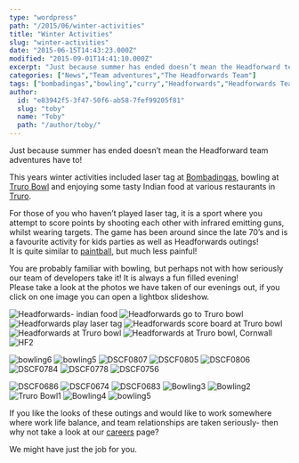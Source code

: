 ```yaml
---
type: "wordpress"
path: "/2015/06/winter-activities"
title: "Winter Activities"
slug: "winter-activities"
date: "2015-06-15T14:43:23.000Z"
modified: "2015-09-01T14:41:10.000Z"
excerpt: "Just because summer has ended doesn’t mean the Headforward team adventures have to! This years winter activities included laser tag at Bombadingas, bowling at Truro Bowl and enjoying some tasty Indian food at various restaurants in Truro. For those of you who haven’t played laser tag, it is a sport where you attempt to score …"
categories: ["News","Team adventures","The Headforwards Team"]
tags: ["bombadingas","bowling","curry","Headforwards","Headforwards Team","indian","laser tag","team building","team outings","truro bowl"]
author:
  id: "e83942f5-3f47-50f6-ab58-7fef99205f81"
  slug: "toby"
  name: "Toby"
  path: "/author/toby/"
---
```

Just because summer has ended doesn’t mean the Headforward team adventures have to!

This years winter activities included laser tag at [Bombadingas](http://www.bombadingas.co.uk/), bowling at [Truro Bowl](http://www.truro-bowl.co.uk/bowling/2229686) and enjoying some tasty Indian food at various restaurants in [Truro](http://www.enjoytruro.co.uk/welcome).

For those of you who haven’t played laser tag, it is a sport where you attempt to score points by shooting each other with infrared emitting guns, whilst wearing targets. The game has been around since the late 70’s and is a favourite activity for kids parties as well as Headforwards outings!  
It is quite similar to [paintball](https://en.wikipedia.org/wiki/Paintball), but much less painful!

You are probably familiar with bowling, but perhaps not with how seriously our team of developers take it! It is always a fun filled evening!  
Please take a look at the photos we have taken of our evenings out, if you click on one image you can open a lightbox slideshow.

![Headforwards- indian food](/wp-content/uploads/2015/06/Headforwards-indian-food.jpg) ![Headforwards go to Truro bowl](/wp-content/uploads/2015/06/Headforwards-go-to-Truro-bowl.jpg) ![Headforwards play laser tag](/wp-content/uploads/2015/06/Headforwards-play-laser-tag.jpg) ![Headforwards score board at Truro bowl](/wp-content/uploads/2015/06/Headforwards-score-board-at-Truro-bowl.jpg) ![Headforwards at Truro bowl](/wp-content/uploads/2015/06/Headforwards-at-Truro-bowl.jpg) ![Headforwards at Truro bowl, Cornwall](/wp-content/uploads/2015/06/Headforwards-at-Truro-bowl-Cornwall.jpg) ![HF2](/wp-content/uploads/2015/06/HF2.jpg)

![bowling6](/wp-content/uploads/2015/06/bowling6.jpg) ![bowling5](/wp-content/uploads/2015/06/bowling51.jpg) ![DSCF0807](/wp-content/uploads/2015/06/DSCF0807.jpg) ![DSCF0805](/wp-content/uploads/2015/06/DSCF0805.jpg) ![DSCF0806](/wp-content/uploads/2015/06/DSCF0806.jpg) ![DSCF0784](/wp-content/uploads/2015/06/DSCF0784.jpg) ![DSCF0778](/wp-content/uploads/2015/06/DSCF0778.jpg) ![DSCF0756](/wp-content/uploads/2015/06/DSCF0756.jpg)

![DSCF0686](/wp-content/uploads/2015/06/DSCF0686.jpg) ![DSCF0674](/wp-content/uploads/2015/06/DSCF0674.jpg) ![DSCF0683](/wp-content/uploads/2015/06/DSCF0683.jpg) ![Bowling3](/wp-content/uploads/2015/06/Bowling3.jpg) ![Bowling2](/wp-content/uploads/2015/06/Bowling2.jpg) ![Truro Bowl1](/wp-content/uploads/2015/06/Truro-Bowl1.jpg) ![Bowling4](/wp-content/uploads/2015/06/Bowling4.jpg) ![bowling5](/wp-content/uploads/2015/06/bowling5.jpg)

If you like the looks of these outings and would like to work somewhere where work life balance, and team relationships are taken seriously- then why not take a look at our [careers](http://www.headforwards.com/careers/) page?

We might have just the job for you.